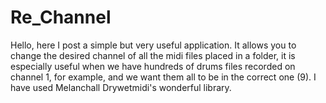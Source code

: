 # Re_Channel
Hello, here I post a simple but very useful application. It allows you to change the desired channel of all the midi files placed in a folder, it is especially useful when we have hundreds of drums files recorded on channel 1, for example, and we want them all to be in the correct one (9). I have used Melanchall Drywetmidi's wonderful library.
